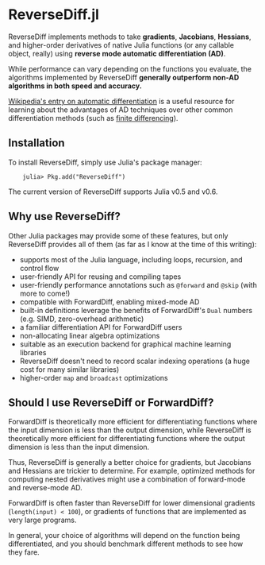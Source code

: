 
<a id='ReverseDiff.jl-1'></a>

# ReverseDiff.jl


ReverseDiff implements methods to take **gradients**, **Jacobians**, **Hessians**, and higher-order derivatives of native Julia functions (or any callable object, really) using **reverse mode automatic differentiation (AD)**.


While performance can vary depending on the functions you evaluate, the algorithms implemented by ReverseDiff **generally outperform non-AD algorithms in both speed and accuracy.**


[Wikipedia's entry on automatic differentiation](https://en.wikipedia.org/wiki/Automatic_differentiation) is a useful resource for learning about the advantages of AD techniques over other common differentiation methods (such as [finite differencing](https://en.wikipedia.org/wiki/Numerical_differentiation)).


<a id='Installation-1'></a>

## Installation


To install ReverseDiff, simply use Julia's package manager:


```
    julia> Pkg.add("ReverseDiff")
```


The current version of ReverseDiff supports Julia v0.5 and v0.6.


<a id='Why-use-ReverseDiff?-1'></a>

## Why use ReverseDiff?


Other Julia packages may provide some of these features, but only ReverseDiff provides all of them (as far as I know at the time of this writing):


  * supports most of the Julia language, including loops, recursion, and control flow
  * user-friendly API for reusing and compiling tapes
  * user-friendly performance annotations such as `@forward` and `@skip` (with more to come!)
  * compatible with ForwardDiff, enabling mixed-mode AD
  * built-in definitions leverage the benefits of ForwardDiff's `Dual` numbers (e.g. SIMD, zero-overhead arithmetic)
  * a familiar differentiation API for ForwardDiff users
  * non-allocating linear algebra optimizations
  * suitable as an execution backend for graphical machine learning libraries
  * ReverseDiff doesn't need to record scalar indexing operations (a huge cost for many similar libraries)
  * higher-order `map` and `broadcast` optimizations


<a id='Should-I-use-ReverseDiff-or-ForwardDiff?-1'></a>

## Should I use ReverseDiff or ForwardDiff?


ForwardDiff is theoretically more efficient for differentiating functions where the input dimension is less than the output dimension, while ReverseDiff is theoretically more efficient for differentiating functions where the output dimension is less than the input dimension.


Thus, ReverseDiff is generally a better choice for gradients, but Jacobians and Hessians are trickier to determine. For example, optimized methods for computing nested derivatives might use a combination of forward-mode and reverse-mode AD.


ForwardDiff is often faster than ReverseDiff for lower dimensional gradients (`length(input) < 100`), or gradients of functions that are implemented as very large programs.


In general, your choice of algorithms will depend on the function being differentiated, and you should benchmark different methods to see how they fare.

